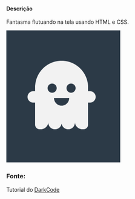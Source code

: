 #### Descrição
Fantasma flutuando na tela usando HTML e CSS.<br/>

![Image](https://raw.githubusercontent.com/jeihcio/fantasma-flutuando/master/fantasma.png)

### Fonte: 
Tutorial do [DarkCode](https://www.youtube.com/watch?v=so5gizA6hNo)
